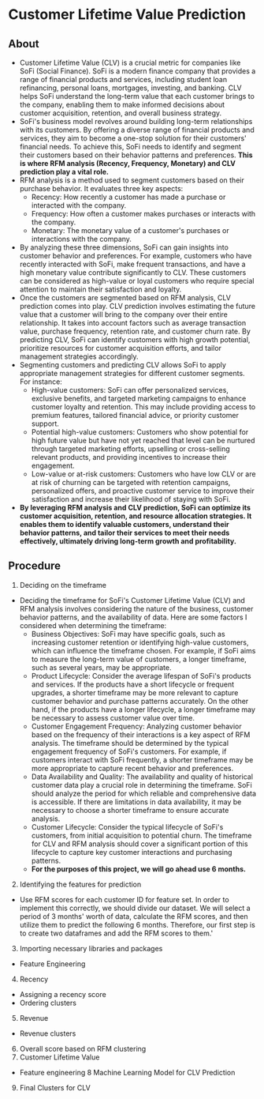# Customer Lifetime Value Prediction

## About
* Customer Lifetime Value (CLV) is a crucial metric for companies like SoFi (Social Finance). SoFi is a modern finance company that provides a range of financial products and services, including student loan refinancing, personal loans, mortgages, investing, and banking. CLV helps SoFi understand the long-term value that each customer brings to the company, enabling them to make informed decisions about customer acquisition, retention, and overall business strategy. <br>
* SoFi's business model revolves around building long-term relationships with its customers. By offering a diverse range of financial products and services, they aim to become a one-stop solution for their customers' financial needs. To achieve this, SoFi needs to identify and segment their customers based on their behavior patterns and preferences. **This is where RFM analysis (Recency, Frequency, Monetary) and CLV prediction play a vital role.**
* RFM analysis is a method used to segment customers based on their purchase behavior. It evaluates three key aspects:
   * Recency: How recently a customer has made a purchase or interacted with the company.
   * Frequency: How often a customer makes purchases or interacts with the company.
   * Monetary: The monetary value of a customer's purchases or interactions with the company.
* By analyzing these three dimensions, SoFi can gain insights into customer behavior and preferences. For example, customers who have recently interacted with SoFi, make frequent transactions, and have a high monetary value contribute significantly to CLV. These customers can be considered as high-value or loyal customers who require special attention to maintain their satisfaction and loyalty.
* Once the customers are segmented based on RFM analysis, CLV prediction comes into play. CLV prediction involves estimating the future value that a customer will bring to the company over their entire relationship. It takes into account factors such as average transaction value, purchase frequency, retention rate, and customer churn rate. By predicting CLV, SoFi can identify customers with high growth potential, prioritize resources for customer acquisition efforts, and tailor management strategies accordingly.
* Segmenting customers and predicting CLV allows SoFi to apply appropriate management strategies for different customer segments. For instance:
  * High-value customers: SoFi can offer personalized services, exclusive benefits, and targeted marketing campaigns to enhance customer loyalty and retention. This may include providing access to premium features, tailored financial advice, or priority customer support.
  * Potential high-value customers: Customers who show potential for high future value but have not yet reached that level can be nurtured through targeted marketing efforts, upselling or cross-selling relevant products, and providing incentives to increase their engagement.
  * Low-value or at-risk customers: Customers who have low CLV or are at risk of churning can be targeted with retention campaigns, personalized offers, and proactive customer service to improve their satisfaction and increase their likelihood of staying with SoFi.
* **By leveraging RFM analysis and CLV prediction, SoFi can optimize its customer acquisition, retention, and resource allocation strategies. It enables them to identify valuable customers, understand their behavior patterns, and tailor their services to meet their needs effectively, ultimately driving long-term growth and profitability.**

## Procedure
1. Deciding on the timeframe
* Deciding the timeframe for SoFi's Customer Lifetime Value (CLV) and RFM analysis involves considering the nature of the business, customer behavior patterns, and the availability of data. Here are some factors I considered when determining the timeframe:
  * Business Objectives: SoFi may have specific goals, such as increasing customer retention or identifying high-value customers, which can influence the timeframe chosen. For example, if SoFi aims to measure the long-term value of customers, a longer timeframe, such as several years, may be appropriate.
  * Product Lifecycle: Consider the average lifespan of SoFi's products and services. If the products have a short lifecycle or frequent upgrades, a shorter timeframe may be more relevant to capture customer behavior and purchase patterns accurately. On the other hand, if the products have a longer lifecycle, a longer timeframe may be necessary to assess customer value over time.
  * Customer Engagement Frequency: Analyzing customer behavior based on the frequency of their interactions is a key aspect of RFM analysis. The timeframe should be determined by the typical engagement frequency of SoFi's customers. For example, if customers interact with SoFi frequently, a shorter timeframe may be more appropriate to capture recent behavior and preferences.
  * Data Availability and Quality: The availability and quality of historical customer data play a crucial role in determining the timeframe. SoFi should analyze the period for which reliable and comprehensive data is accessible. If there are limitations in data availability, it may be necessary to choose a shorter timeframe to ensure accurate analysis.
  * Customer Lifecycle: Consider the typical lifecycle of SoFi's customers, from initial acquisition to potential churn. The timeframe for CLV and RFM analysis should cover a significant portion of this lifecycle to capture key customer interactions and purchasing patterns.
  * **For the purposes of this project, we will go ahead use 6 months.**
2. Identifying the features for prediction
* Use RFM scores for each customer ID for feature set. In order to implement this correctly, we should divide our dataset. We will select a period of 3 months' worth of data, calculate the RFM scores, and then utilize them to predict the following 6 months. Therefore, our first step is to create two dataframes and add the RFM scores to them.'
3. Importing necessary libraries and packages
  * Feature Engineering
4. Recency
  * Assigning a recency score
  * Ordering clusters
5. Revenue
  * Revenue clusters
6. Overall score based on RFM clustering
7. Customer Lifetime Value
  * Feature engineering
8 Machine Learning Model for CLV Prediction
9. Final Clusters for CLV







